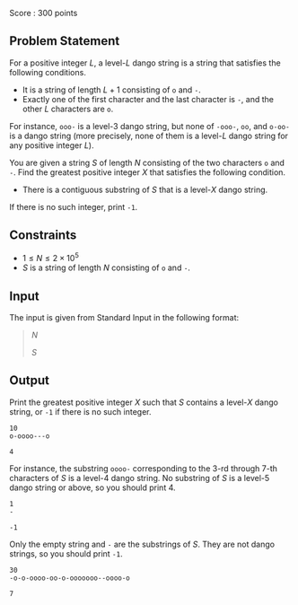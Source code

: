 Score : $300$ points

## Problem Statement

For a positive integer $L$, a level-$L$ dango string is a string that satisfies the following conditions.

- It is a string of length $L+1$ consisting of `o` and `-`.
- Exactly one of the first character and the last character is `-`, and the other $L$ characters are `o`.

For instance, `ooo-` is a level-$3$ dango string, but none of `-ooo-`, `oo`, and `o-oo-` is a dango string (more precisely, none of them is a level-$L$ dango string for any positive integer $L$).

You are given a string $S$ of length $N$ consisting of the two characters `o` and `-`.
Find the greatest positive integer $X$ that satisfies the following condition.

- There is a contiguous substring of $S$ that is a level-$X$ dango string.

If there is no such integer, print `-1`.

## Constraints

- $1\leq N\leq 2\times10^5$
- $S$ is a string of length $N$ consisting of `o` and `-`.

## Input

The input is given from Standard Input in the following format:

> $N$
> 
> $S$

## Output

Print the greatest positive integer $X$ such that $S$ contains a level-$X$ dango string, or `-1` if there is no such integer.

```input1
10
o-oooo---o
```

```output1
4
```

For instance, the substring `oooo-` corresponding to the $3$-rd through $7$-th characters of $S$ is a level-$4$ dango string.
No substring of $S$ is a level-$5$ dango string or above, so you should print $4$.

```input2
1
-
```

```output2
-1
```

Only the empty string and `-` are the substrings of $S$.
They are not dango strings, so you should print `-1`.

```input3
30
-o-o-oooo-oo-o-ooooooo--oooo-o
```

```output3
7
```